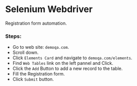 # Selenium Webdriver

Registration form automation.


### Steps:

- Go to web site: `demoqa.com`.
- Scroll down.
- Click `Elements Card` and navigate to `demoqa.com/elements`.
- Find `Web Tables` link on the left pannel and Click.
- Click the `Add` Button to add a new record to the table.
- Fill the Registration form.
- Click `Submit` button.
